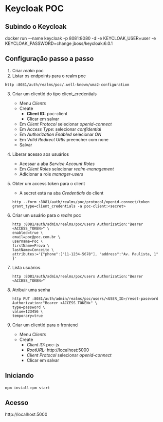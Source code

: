 # Keycloak POC

## Subindo o Keycloak
docker run --name keycloak -p 8081:8080 -d -e KEYCLOAK_USER=user -e KEYCLOAK_PASSWORD=change jboss/keycloak:6.0.1


## Configuração passo a passo
1) Criar *realm* poc
2) Listar os endpoints para o realm poc
```
http :8081/auth/realms/poc/.well-known/uma2-configuration
```

3) Criar um clientId do tipo client_credentials
    * Menu *Clients*
    * Create
        * **Client ID:** poc-client
        * Clicar em salvar
    * Em *Client Protocol* selecionar *openid-connect* 
    * Em *Access Type*: selecionar *confidential*
    * Em *Authorization Enabled* selecionar *ON*
    * Em *Valid Redirect URIs* preencher com none
    * Salvar

4) Liberar acesso aos usuários
    * Acessar a aba *Service Account Roles*
    * Em *Client Roles* selecionar *realm-management*
    * Adicionar a role *manager-users*

5) Obter um access token para o client
    * A secret está na aba *Credentials* do client
    ```
    http --form :8081/auth/realms/poc/protocol/openid-connect/token grant_type=client_credentials -a poc-client:<secret>
    ```

6) Criar um usuário para o *realm* poc
    ``` 
    http :8081/auth/admin/realms/poc/users Authorization:"Bearer <ACCESS_TOKEN>" \
    enabled=true \
    email=poc@poc.com.br \
    username=Poc \
    firstName=Prova \
    lastName=Conceito \
    attributes:='{"phone":["11-1234-5678"], "address":"Av. Paulista, 1" }'
    ```

7) Lista usuários
    ```
    http :8081/auth/admin/realms/poc/users Authorization:"Bearer <ACCESS_TOKEN>"
    ```
    
8) Atribuir uma senha
    ```
    http PUT :8081/auth/admin/realms/poc/users/<USER_ID>/reset-password Authorization:"Bearer <ACCESS_TOKEN>" \
    type=password \
    value=123456 \
    temporary=true
    ```

9) Criar um clientId para o frontend
    * Menu *Clients*
    * Create
        * *Client ID:* poc-js
        * *RootURL:* http://localhost:5000
        * *Client Protocol* selecionar *openid-connect*  
        * Clicar em salvar
        

## Iniciando
```npm install```
```npm start``` 

## Acesso
http://localhost:5000
